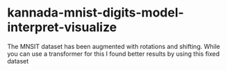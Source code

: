 # kannada-mnist-digits-model-interpret-visualize
The MNSIT dataset has been augmented with rotations and shifting. While you can use a transformer for this I found better results by using this fixed dataset
